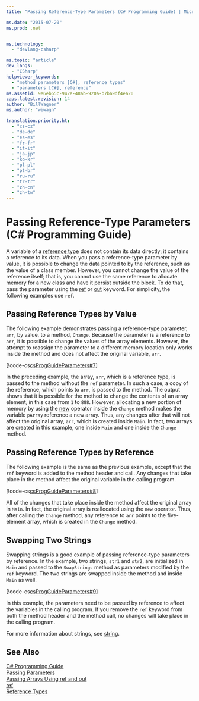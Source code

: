 ```yaml
---
title: "Passing Reference-Type Parameters (C# Programming Guide) | Microsoft Docs"

ms.date: "2015-07-20"
ms.prod: .net


ms.technology: 
  - "devlang-csharp"

ms.topic: "article"
dev_langs: 
  - "CSharp"
helpviewer_keywords: 
  - "method parameters [C#], reference types"
  - "parameters [C#], reference"
ms.assetid: 9e6eb65c-942e-48ab-920a-b7ba9df4ea20
caps.latest.revision: 14
author: "BillWagner"
ms.author: "wiwagn"

translation.priority.ht: 
  - "cs-cz"
  - "de-de"
  - "es-es"
  - "fr-fr"
  - "it-it"
  - "ja-jp"
  - "ko-kr"
  - "pl-pl"
  - "pt-br"
  - "ru-ru"
  - "tr-tr"
  - "zh-cn"
  - "zh-tw"
---
```

# Passing Reference-Type Parameters (C# Programming Guide)
A variable of a [reference type](../../../csharp/language-reference/keywords/reference-types.md) does not contain its data directly; it contains a reference to its data. When you pass a reference-type parameter by value, it is possible to change the data pointed to by the reference, such as the value of a class member. However, you cannot change the value of the reference itself; that is, you cannot use the same reference to allocate memory for a new class and have it persist outside the block. To do that, pass the parameter using the [ref](../../../csharp/language-reference/keywords/ref.md) or [out](../../../csharp/language-reference/keywords/out.md) keyword. For simplicity, the following examples use `ref`.  
  
## Passing Reference Types by Value  
 The following example demonstrates passing a reference-type parameter, `arr`, by value, to a method, `Change`. Because the parameter is a reference to `arr`, it is possible to change the values of the array elements. However, the attempt to reassign the parameter to a different memory location only works inside the method and does not affect the original variable, `arr`.  
  
 [!code-cs[csProgGuideParameters#7](../../../csharp/programming-guide/classes-and-structs/codesnippet/CSharp/passing-reference-type-parameters_1.cs)]  
  
 In the preceding example, the array, `arr`, which is a reference type, is passed to the method without the `ref` parameter. In such a case, a copy of the reference, which points to `arr`, is passed to the method. The output shows that it is possible for the method to change the contents of an array element, in this case from `1` to `888`. However, allocating a new portion of memory by using the [new](../../../csharp/language-reference/keywords/new.md) operator inside the `Change` method makes the variable `pArray` reference a new array. Thus, any changes after that will not affect the original array, `arr`, which is created inside `Main`. In fact, two arrays are created in this example, one inside `Main` and one inside the `Change` method.  
  
## Passing Reference Types by Reference  
 The following example is the same as the previous example, except that the `ref` keyword is added to the method header and call. Any changes that take place in the method affect the original variable in the calling program.  
  
 [!code-cs[csProgGuideParameters#8](../../../csharp/programming-guide/classes-and-structs/codesnippet/CSharp/passing-reference-type-parameters_2.cs)]  
  
 All of the changes that take place inside the method affect the original array in `Main`. In fact, the original array is reallocated using the `new` operator. Thus, after calling the `Change` method, any reference to `arr` points to the five-element array, which is created in the `Change` method.  
  
## Swapping Two Strings  
 Swapping strings is a good example of passing reference-type parameters by reference. In the example, two strings, `str1` and `str2`, are initialized in `Main` and passed to the `SwapStrings` method as parameters modified by the `ref` keyword. The two strings are swapped inside the method and inside `Main` as well.  
  
 [!code-cs[csProgGuideParameters#9](../../../csharp/programming-guide/classes-and-structs/codesnippet/CSharp/passing-reference-type-parameters_3.cs)]  
  
 In this example, the parameters need to be passed by reference to affect the variables in the calling program. If you remove the `ref` keyword from both the method header and the method call, no changes will take place in the calling program.  
  
 For more information about strings, see [string](../../../csharp/language-reference/keywords/string.md).  
  
## See Also  
 [C# Programming Guide](../../../csharp/programming-guide/index.md)   
 [Passing Parameters](../../../csharp/programming-guide/classes-and-structs/passing-parameters.md)   
 [Passing Arrays Using ref and out](../../../csharp/programming-guide/arrays/passing-arrays-using-ref-and-out.md)   
 [ref](../../../csharp/language-reference/keywords/ref.md)   
 [Reference Types](../../../csharp/language-reference/keywords/reference-types.md)